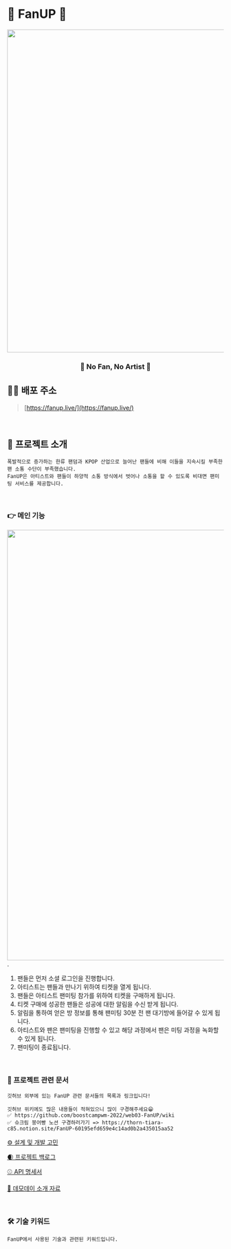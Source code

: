 # 💌 FanUP 💌

<div align="center">   
    <img src = "https://user-images.githubusercontent.com/78716842/206626024-8a6f083b-b6e1-4026-a7b6-5482597106ce.png" width = "750px">
    <h3> 💌 No Fan, No Artist 💌</h3>
</div>

## 💁‍♀️ 배포 주소

> [https://fanup.live/](https://fanup.live/)

<br/>


## 💌 프로젝트 소개
```
폭발적으로 증가하는 한류 팬덤과 KPOP 산업으로 늘어난 팬들에 비해 이들을 지속시킬 부족한 팬 소통 수단이 부족했습니다.
FanUP은 아티스트와 팬들이 하양적 소통 방식에서 벗어나 소통을 할 수 있도록 비대면 팬미팅 서비스를 제공합니다.
```

<br/>


### 👉 메인 기능
<img src = "https://user-images.githubusercontent.com/78716842/205433756-3c0d1567-241d-4ecf-945a-4933cdd779e8.png" width = "1000">. 
1. 팬들은 먼저 소셜 로그인을 진행합니다.  
2. 아티스트는 팬들과 만나기 위하여 티켓을 열게 됩니다.  
3. 팬들은 아티스트 팬미팅 참가를 위하여 티켓을 구매하게 됩니다.   
4. 티켓 구매에 성공한 팬들은 성공에 대한 알림을 수신 받게 됩니다.  
5. 알림을 통하여 얻은 방 정보를 통해 팬미팅 30분 전 팬 대기방에 들어갈 수 있게 됩니다.  
6. 아티스트와 팬은 팬미팅을 진행할 수 있고 해당 과정에서 팬은 미팅 과정을 녹화할 수 있게 됩니다.  
7. 팬미팅이 종료됩니다.  
 
<br/>


### 📂 프로젝트 관련 문서

```
깃허브 외부에 있는 FanUP 관련 문서들의 목록과 링크입니다!

깃허브 위키에도 많은 내용들이 적혀있으니 많이 구경해주세요😁
✅ https://github.com/boostcampwm-2022/web03-FanUP/wiki
✅ 슈크림 붕어빵 노션 구경하러가기 => https://thorn-tiara-c85.notion.site/FanUP-60195efd659e4c14ad0b2a435015aa52
```

[⚙️ 설계 및 개발 고민](https://www.notion.so/e1069837e28f4f0cbc6d75aa19d27b96?v=eb29d65c56bf4570a97706d976c1b07a)

[🌒 프로젝트 백로그](https://www.notion.so/5d3961e68a994a579d7d24d5be08e50f?v=ac72aec7c9a44f6bb56945c2714ef95e)

[⚾️ API 명세서](https://www.notion.so/API-65bb429b46ea412a88f03ae3c7e0ab87)

[🚋 데모데이 소개 자료](https://www.notion.so/9cd9e93c572244bd8d8525770bda913c?v=7e01a116756d433eb2c75dbfeb8ccae6)  

<br/>


### 🛠 기술 키워드
```
FanUP에서 사용된 기술과 관련된 키워드입니다.
```
